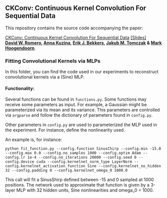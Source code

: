 ## CKConv: Continuous Kernel Convolution For Sequential Data
This repository contains the source code accompanying the paper:

 [CKConv: Continuous Kernel Convolution For Sequential Data](https://arxiv.org/abs/2102.02611) [[Slides]](https://app.slidebean.com/p/wgp8j0zl62/CKConv-Continuous-Kernel-Convolutions-For-Sequential-Data) <br/>**[David W. Romero](https://www.davidromero.ml/), [Anna Kuzina](https://akuzina.github.io/), [Erik J. Bekkers](https://erikbekkers.bitbucket.io/), [Jakub M. Tomczak](https://jmtomczak.github.io/) & [Mark Hoogendoorn](https://www.cs.vu.nl/~mhoogen/)**.

### Fitting Convolutional Kernels via MLPs
In this folder, you can find the code used in our experiments to reconstruct convolutional kernels
via a (Sine) MLP. 

#### Functionality:
Several functions can be found in `functions.py`. Some functions may receive some parameters as input. For example,
a Gaussian might be parameterized via its mean and its variance. This parameters are controlled via `argparse` and follow
the dictionary of parameters found in `config.py`.

Other parameters in `config.py` are used to parameterized the MLP used in the experiment. For instance, define the 
nonlinearity used.

An example is, for instance:
```
python fit_function.py --config.function SinusChirp --config.min -15.0 --config.max 0.0 --config.no_samples 1000 --config.optim Adam --config.lr 1e-4 --config.no_iterations 20000 --config.seed 0 --config.device cuda --config.kernelnet_norm_type LayerNorm --config.kernelnet_activation_function Sine --config.kernelnet_no_hidden 32 --config.padding 0 --config.kernelnet_omega_0 1000.0
```

This call will fit a SinusShirp defined between -15 and 0 sampled at 1000 positions. The network used to approximate that function is given by a 3-layer MLP with 32 hidden units, Sine nonlinearities and omega_0 = 1000.